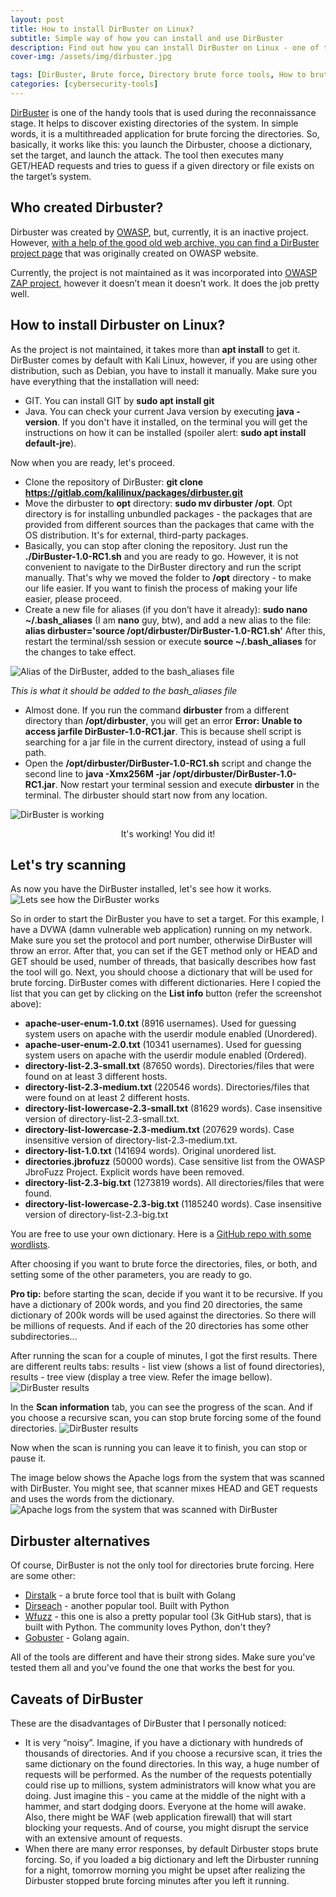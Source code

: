 ```yaml
---
layout: post
title: How to install DirBuster on Linux?
subtitle: Simple way of how you can install and use DirBuster
description: Find out how you can install DirBuster on Linux - one of the most known tools for brute forcing directories.
cover-img: /assets/img/dirbuster.jpg

tags: [DirBuster, Brute force, Directory brute force tools, How to brute force directories]
categories: [cybersecurity-tools]
---
```

[DirBuster](https://tools.kali.org/web-applications/dirbuster) is one of the handy tools that is used during the reconnaissance stage. It helps to discover existing directories of the system. In simple words, it is a multithreaded application for brute forcing the directories. So, basically, it works like this: you launch the Dirbuster, choose a dictionary, set the target, and launch the attack. The tool then executes many GET/HEAD requests and tries to guess if a given directory or file exists on the target’s system.
## Who created Dirbuster?

Dirbuster was created by [OWASP](https://owasp.org/), but, currently, it is an inactive project. However, [with a help of the good old web archive, you can find a DirBuster project page](https://web.archive.org/web/20171224093249/https://www.owasp.org/index.php/Category:OWASP_DirBuster_Project) that was originally created on OWASP website.

Currently, the project is not maintained as it was incorporated into [OWASP ZAP project](https://www.zaproxy.org/), however it doesn’t mean it doesn’t work. It does the job pretty well.

## How to install Dirbuster on Linux?
As the project is not maintained, it takes more than **apt install** to get it. DirBuster comes by default with Kali Linux, however, if you are using other distribution, such as Debian, you have to install it manually. Make sure you have everything that the installation will need:
* GIT. You can install GIT by **sudo apt install git**
* Java. You can check your current Java version by executing **java -version**. If you don't have it installed, on the terminal you will get the instructions on how it can be installed (spoiler alert: **sudo apt install default-jre**).

Now when you are ready, let's proceed.
* Clone the repository of DirBuster: **git clone https://gitlab.com/kalilinux/packages/dirbuster.git**
* Move the dirbuster to **opt** directory: **sudo mv dirbuster /opt**. Opt directory is for installing unbundled packages - the packages that are provided from different sources than the packages that came with the OS distribution. It's for external, third-party packages.
* Basically, you can stop after cloning the repository. Just run the **./DirBuster-1.0-RC1.sh** and you are ready to go. However, it is not convenient to navigate to the DirBuster directory and run the script manually. That's why we moved the folder to **/opt** directory - to make our life easier. If you want to finish the process of making your life easier, please proceed.
*  Create a new file for aliases (if you don’t have it already): **sudo nano ~/.bash_aliases** (I am **nano** guy, btw), and add a new alias to the file: **alias dirbuster='source /opt/dirbuster/DirBuster-1.0-RC1.sh'** After this, restart the terminal/ssh session or execute **source ~/.bash_aliases** for the changes to take effect.

![Alias of the DirBuster, added to the bash_aliases file](/assets/img/dirbuster-alias.png)

*This is what it should be added to the bash_aliases file*

* Almost done. If you run the command **dirbuster** from a different directory than **/opt/dirbuster**, you will get an error **Error: Unable to access jarfile DirBuster-1.0-RC1.jar**. This is because shell script is searching for a jar file in the current directory, instead of using a full path.
* Open the **/opt/dirbuster/DirBuster-1.0-RC1.sh** script and change the second line to **java -Xmx256M -jar /opt/dirbuster/DirBuster-1.0-RC1.jar**. Now restart your terminal session and execute **dirbuster** in the terminal. The dirbuster should start now from any location.

![DirBuster is working](/assets/img/DirBuster-is-working.png)
<center>It's working! You did it!</center>

## Let's try scanning
As now you have the DirBuster installed, let's see how it works.
![Lets see how the DirBuster works](/assets/img/DirBuster-Configured.png)

So in order to start the DirBuster you have to set a target. For this example, I have a DVWA (damn vulnerable web application) running on my network. Make sure you set the protocol and port number, otherwise DirBuster will throw an error. After that, you can set if the GET method only or HEAD and GET should be used, number of threads, that basically describes how fast the tool will go. Next, you should choose a dictionary that will be used for brute forcing. DirBuster comes with different dictionaries. Here I copied the list that you can get by clicking on the **List info** button (refer the screenshot above):
* **apache-user-enum-1.0.txt**  (8916 usernames). Used for guessing system users on apache with the userdir module enabled (Unordered).
* **apache-user-enum-2.0.txt**  (10341 usernames). Used for guessing system users on apache with the userdir module enabled (Ordered).
* **directory-list-2.3-small.txt**  (87650 words). Directories/files that were found on at least 3 different hosts.
* **directory-list-2.3-medium.txt**  (220546 words). Directories/files that were found on at least 2 different hosts.
* **directory-list-lowercase-2.3-small.txt**  (81629 words). Case insensitive version of directory-list-2.3-small.txt.
* **directory-list-lowercase-2.3-medium.txt**  (207629 words). Case insensitive version of directory-list-2.3-medium.txt.
* **directory-list-1.0.txt**  (141694 words). Original unordered list.
* **directories.jbrofuzz** (50000 words). Case sensitive list from the OWASP JbroFuzz Project.  Explicit words have been removed.
* **directory-list-2.3-big.txt**  (1273819 words). All directories/files that were found.
* **directory-list-lowercase-2.3-big.txt**  (1185240 words). Case insensitive version of directory-list-2.3-big.txt

You are free to use your own dictionary. Here is a [GitHub repo with some wordlists](https://github.com/bl4de/dictionaries).

After choosing if you want to brute force the directories, files, or both, and setting some of the other parameters, you are ready to go.

**Pro tip:** before starting the scan, decide if you want it to be recursive. If you have a dictionary of 200k words, and you find 20 directories, the same dictionary of 200k words will be used against the directories. So there will be millions of requests. And if each of the 20 directories has some other subdirectories...

After running the scan for a couple of minutes, I got the first results. There are different reults tabs: results - list view (shows a list of found directories), results - tree view (display a tree view. Refer the image bellow).
![DirBuster results](/assets/img/dirbuster-results.png)

In the **Scan information** tab, you can see the progress of the scan. And if you choose a recursive scan, you can stop brute forcing some of the found directories.
![DirBuster results](/assets/img/dirbuster-scan-info.png)

Now when the scan is running you can leave it to finish, you can stop or pause it.

The image below shows the Apache logs from the system that was scanned with DirBuster. You might see, that scanner mixes HEAD and GET requests and uses the words from the dictionary.
![Apache logs from the system that was scanned with DirBuster](/assets/img/apache-logs-dirb.png)

## Dirbuster alternatives
Of course, DirBuster is not the only tool for directories brute forcing. Here are some other:
* [Dirstalk](https://github.com/stefanoj3/dirstalk) - a brute force tool that is built with Golang
* [Dirseach](https://github.com/maurosoria/dirsearch) - another popular tool. Built with Python
* [Wfuzz](https://github.com/xmendez/wfuzz) - this one is also a pretty popular tool (3k GitHub stars), that is built with Python. The community loves Python, don't they?
* [Gobuster](https://github.com/OJ/gobuster) - Golang again.

All of the tools are different and have their strong sides. Make sure you've tested them all and you've found the one that works the best for you.

## Caveats of DirBuster
These are the disadvantages of DirBuster that I personally noticed:

* It is very “noisy”. Imagine, if you have a dictionary with hundreds of thousands of directories. And if you choose a recursive scan, it tries the same dictionary on the found directories. In this way, a huge number of requests will be performed. As the number of the requests potentially could rise up to millions, system administrators will know what you are doing. Just imagine this - you came at the middle of the night with a hammer, and start dodging doors. Everyone at the home will awake. Also, there might be WAF (web application firewall) that will start blocking your requests. And of course, you might disrupt the service with an extensive amount of requests.
* When there are many error responses, by default Dirbuster stops brute forcing. So, if you loaded a big dictionary and left the Dirbuster running for a night, tomorrow morning you might be upset after realizing the Dirbuster stopped brute forcing minutes after you left it running.
